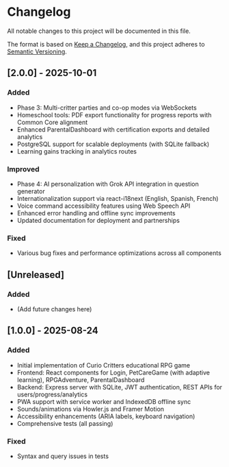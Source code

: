 

# Changelog
All notable changes to this project will be documented in this file.

The format is based on [Keep a Changelog](https://keepachangelog.com/en/1.1.0/),
and this project adheres to [Semantic Versioning](https://semver.org/spec/v2.0.0.html).

## [2.0.0] - 2025-10-01
### Added
- Phase 3: Multi-critter parties and co-op modes via WebSockets
- Homeschool tools: PDF export functionality for progress reports with Common Core alignment
- Enhanced ParentalDashboard with certification exports and detailed analytics
- PostgreSQL support for scalable deployments (with SQLite fallback)
- Learning gains tracking in analytics routes

### Improved
- Phase 4: AI personalization with Grok API integration in question generator
- Internationalization support via react-i18next (English, Spanish, French)
- Voice command accessibility features using Web Speech API
- Enhanced error handling and offline sync improvements
- Updated documentation for deployment and partnerships

### Fixed
- Various bug fixes and performance optimizations across all components

## [Unreleased]
### Added
- (Add future changes here)

## [1.0.0] - 2025-08-24
### Added
- Initial implementation of Curio Critters educational RPG game
- Frontend: React components for Login, PetCareGame (with adaptive learning), RPGAdventure, ParentalDashboard
- Backend: Express server with SQLite, JWT authentication, REST APIs for users/progress/analytics
- PWA support with service worker and IndexedDB offline sync
- Sounds/animations via Howler.js and Framer Motion
- Accessibility enhancements (ARIA labels, keyboard navigation)
- Comprehensive tests (all passing)

### Fixed
- Syntax and query issues in tests

